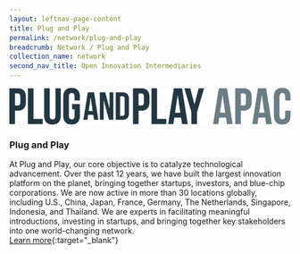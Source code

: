 ```yaml
---
layout: leftnav-page-content
title: Plug and Play
permalink: /network/plug-and-play
breadcrumb: Network / Plug and Play
collection_name: network
second_nav_title: Open Innovation Intermediaries
---
```

<div class="networklogo">
<a href="www.apac-summit.com?utm_source=openinnovationnetwork.sg&utm_medium=referral">
<img src="/images/partners/Plug and Play.png" alt="1">
</a>
</div>

<h3>Plug and Play</h3>

At Plug and Play, our core objective is to catalyze technological advancement. Over the past 12 years, we have built the largest innovation platform on the planet, bringing together startups, investors, and blue-chip corporations. We are now active in more than 30 locations globally, including U.S., China, Japan, France, Germany, The Netherlands, Singapore, Indonesia, and Thailand. We are experts in facilitating meaningful introductions, investing in startups, and bringing together key stakeholders into one world-changing network. <br>
[Learn more](http://www.apac-summit.com?utm_source=openinnovationnetwork.sg&utm_medium=referral){:target="_blank"}
